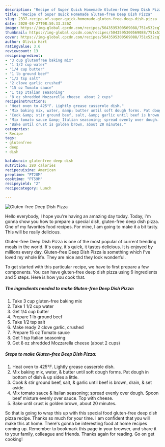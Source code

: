 ```yaml
---
description: "Recipe of Super Quick Homemade Gluten-free Deep Dish Pizza"
title: "Recipe of Super Quick Homemade Gluten-free Deep Dish Pizza"
slug: 2337-recipe-of-super-quick-homemade-gluten-free-deep-dish-pizza
date: 2020-08-27T08:50:33.336Z
image: https://img-global.cpcdn.com/recipes/5043595300569088/751x532cq70/gluten-free-deep-dish-pizza-recipe-main-photo.jpg
thumbnail: https://img-global.cpcdn.com/recipes/5043595300569088/751x532cq70/gluten-free-deep-dish-pizza-recipe-main-photo.jpg
cover: https://img-global.cpcdn.com/recipes/5043595300569088/751x532cq70/gluten-free-deep-dish-pizza-recipe-main-photo.jpg
author: Olivia Hart
ratingvalue: 3.6
reviewcount: 13
recipeingredient:
- "3 cup glutenfree baking mix"
- "1 1/2 cup water"
- "1/4 cup butter"
- "1 lb ground beef"
- "1/2 tsp salt"
- "2 clove garlic crushed"
- "15 oz Tomato sauce"
- "1 tsp Italian seasoning"
- "8 oz shredded Mozzarella cheese  about 2 cups"
recipeinstructions:
- "Heat oven to 425°F. Lightly grease casserole dish."
- "Mix baking mix, water, &amp; butter until soft dough forms. Pat dough in bottom of dish &amp; up sides a little."
- "Cook &amp; stir ground beef, salt, &amp; garlic until beef is brown, drain, &amp; set aside."
- "Mix tomato sauce &amp; Italian seasoning; spread evenly over dough. Spoon beef mixture evenly over sauce. Top with cheese."
- "Bake until crust is golden brown, about 20 minutes."
categories:
- Recipe
tags:
- glutenfree
- deep
- dish

katakunci: glutenfree deep dish 
nutrition: 280 calories
recipecuisine: American
preptime: "PT28M"
cooktime: "PT59M"
recipeyield: "2"
recipecategory: Lunch

---
```



![Gluten-free Deep Dish Pizza](https://img-global.cpcdn.com/recipes/5043595300569088/751x532cq70/gluten-free-deep-dish-pizza-recipe-main-photo.jpg)

Hello everybody, I hope you're having an amazing day today. Today, I'm gonna show you how to prepare a special dish, gluten-free deep dish pizza. One of my favorites food recipes. For mine, I am going to make it a bit tasty. This will be really delicious.



Gluten-free Deep Dish Pizza is one of the most popular of current trending meals in the world. It's easy, it's quick, it tastes delicious. It is enjoyed by millions every day. Gluten-free Deep Dish Pizza is something which I've loved my whole life. They are nice and they look wonderful.


To get started with this particular recipe, we have to first prepare a few components. You can have gluten-free deep dish pizza using 9 ingredients and 5 steps. Here is how you cook that.

<!--inarticleads1-->

##### The ingredients needed to make Gluten-free Deep Dish Pizza:

1. Take 3 cup gluten-free baking mix
1. Take 1 1/2 cup water
1. Get 1/4 cup butter
1. Prepare 1 lb ground beef
1. Take 1/2 tsp salt
1. Make ready 2 clove garlic, crushed
1. Prepare 15 oz Tomato sauce
1. Get 1 tsp Italian seasoning
1. Get 8 oz shredded Mozzarella cheese  (about 2 cups)




<!--inarticleads2-->

##### Steps to make Gluten-free Deep Dish Pizza:

1. Heat oven to 425°F. Lightly grease casserole dish.
1. Mix baking mix, water, &amp; butter until soft dough forms. Pat dough in bottom of dish &amp; up sides a little.
1. Cook &amp; stir ground beef, salt, &amp; garlic until beef is brown, drain, &amp; set aside.
1. Mix tomato sauce &amp; Italian seasoning; spread evenly over dough. Spoon beef mixture evenly over sauce. Top with cheese.
1. Bake until crust is golden brown, about 20 minutes.




So that is going to wrap this up with this special food gluten-free deep dish pizza recipe. Thanks so much for your time. I am confident that you will make this at home. There's gonna be interesting food at home recipes coming up. Remember to bookmark this page in your browser, and share it to your family, colleague and friends. Thanks again for reading. Go on get cooking!
